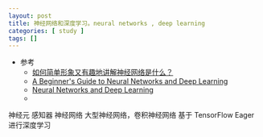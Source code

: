 ```yaml
---
layout: post
title: 神经网络和深度学习。neural networks , deep learning
categories: [ study ]
tags: []
---
```


* 参考
  * [如何简单形象又有趣地讲解神经网络是什么？](https://www.zhihu.com/question/22553761)
  * [A Beginner's Guide to Neural Networks and Deep Learning](https://skymind.ai/wiki/neural-network)
  * [Neural Networks and Deep Learning](http://neuralnetworksanddeeplearning.com/)
  * []()


神经元  感知器
神经网络
大型神经网络，卷积神经网络
基于 TensorFlow Eager 进行深度学习



